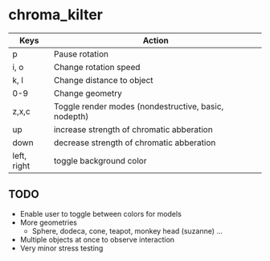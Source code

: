 # chroma_kilter

| Keys  | Action |
|---|---|
| p  |  Pause rotation |
| i, o  |  Change rotation speed |
| k, l |  Change distance to object |
| 0-9 | Change geometry |
| z,x,c | Toggle render modes (nondestructive, basic, nodepth) |
| up | increase strength of chromatic abberation |
| down | decrease strength of chromatic abberation | 
| left, right | toggle background color |

## TODO

- Enable user to toggle between colors for models
- More geometries
	- Sphere, dodeca, cone, teapot, monkey head (suzanne) ...
- Multiple objects at once to observe interaction
- Very minor stress testing